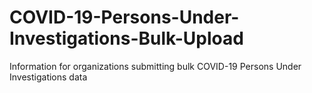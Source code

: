 # COVID-19-Persons-Under-Investigations-Bulk-Upload

Information for organizations submitting bulk COVID-19 Persons Under Investigations data
